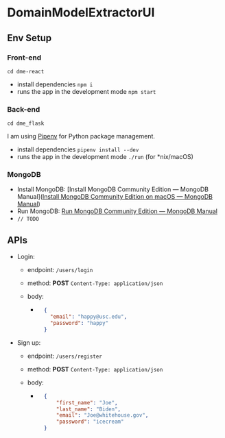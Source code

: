# DomainModelExtractorUI




## Env Setup
### Front-end

```
cd dme-react
```

- install dependencies `npm i`
- runs the app in the development mode `npm start`

### Back-end

```
cd dme_flask
```

I am using [Pipenv](https://github.com/pypa/pipenv) for Python package management. 

- install dependencies `pipenv install --dev`
- runs the app in the development mode `./run`  (for *nix/macOS)

### MongoDB

- Install MongoDB: [Install MongoDB Community Edition — MongoDB Manual]([Install MongoDB Community Edition on macOS — MongoDB Manual](https://docs.mongodb.com/manual/tutorial/install-mongodb-on-os-x/#install-mongodb-community-edition))
- Run MongoDB: [Run MongoDB Community Edition — MongoDB Manual](https://docs.mongodb.com/manual/tutorial/install-mongodb-on-os-x/#run-mongodb-community-edition)
- `// TODO`

## APIs

- Login: 

    - endpoint: `/users/login`  

    - method: **POST** `Content-Type: application/json`

    - body:

        - ```json
            {
              "email": "happy@usc.edu",
              "password": "happy"
            }
            ```

- Sign up: 

    - endpoint: `/users/register`

    - method: **POST**  `Content-Type: application/json`

    - body: 

        - ```json
            {
                "first_name": "Joe",
                "last_name": "Biden",
                "email": "Joe@whitehouse.gov",
                "password": "icecream"
            }
            ```

            

    

    

